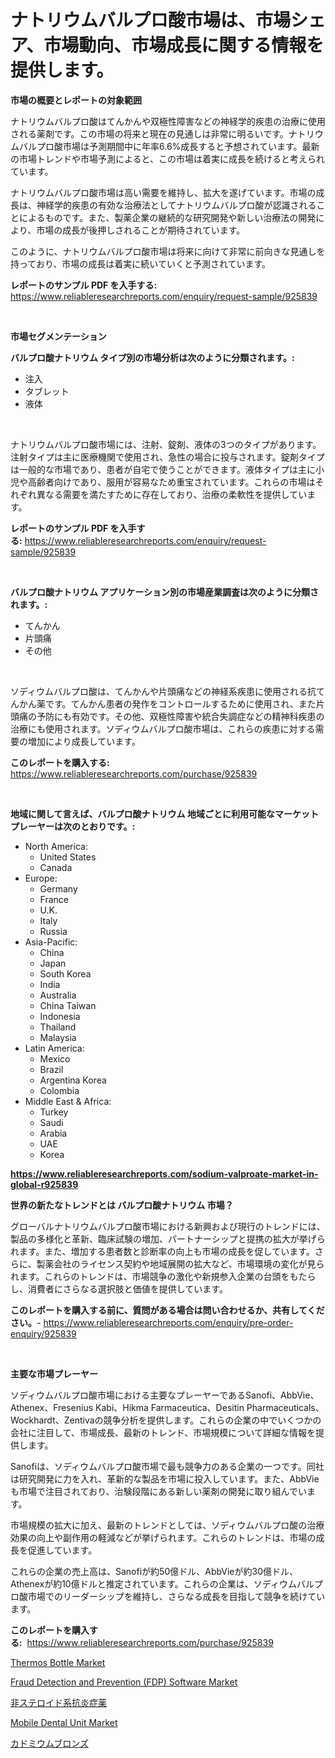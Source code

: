 <p><h1>ナトリウムバルプロ酸市場は、市場シェア、市場動向、市場成長に関する情報を提供します。</h1></p><p><strong>市場の概要とレポートの対象範囲</strong></p>
<p><p>ナトリウムバルプロ酸はてんかんや双極性障害などの神経学的疾患の治療に使用される薬剤です。この市場の将来と現在の見通しは非常に明るいです。ナトリウムバルプロ酸市場は予測期間中に年率6.6%成長すると予想されています。最新の市場トレンドや市場予測によると、この市場は着実に成長を続けると考えられています。</p><p>ナトリウムバルプロ酸市場は高い需要を維持し、拡大を遂げています。市場の成長は、神経学的疾患の有効な治療法としてナトリウムバルプロ酸が認識されることによるものです。また、製薬企業の継続的な研究開発や新しい治療法の開発により、市場の成長が後押しされることが期待されています。</p><p>このように、ナトリウムバルプロ酸市場は将来に向けて非常に前向きな見通しを持っており、市場の成長は着実に続いていくと予測されています。</p></p>
<p><strong>レポートのサンプル PDF を入手する:</strong> <a href="https://www.reliableresearchreports.com/enquiry/request-sample/925839">https://www.reliableresearchreports.com/enquiry/request-sample/925839</a></p>
<p>&nbsp;</p>
<p><strong>市場セグメンテーション</strong></p>
<p><strong>バルプロ酸ナトリウム タイプ別の市場分析は次のように分類されます。:</strong></p>
<p><ul><li>注入</li><li>タブレット</li><li>液体</li></ul></p>
<p>&nbsp;</p>
<p><p>ナトリウムバルプロ酸市場には、注射、錠剤、液体の3つのタイプがあります。注射タイプは主に医療機関で使用され、急性の場合に投与されます。錠剤タイプは一般的な市場であり、患者が自宅で使うことができます。液体タイプは主に小児や高齢者向けであり、服用が容易なため重宝されています。これらの市場はそれぞれ異なる需要を満たすために存在しており、治療の柔軟性を提供しています。</p></p>
<p><strong>レポートのサンプル PDF を入手する:</strong>&nbsp;<a href="https://www.reliableresearchreports.com/enquiry/request-sample/925839">https://www.reliableresearchreports.com/enquiry/request-sample/925839</a></p>
<p>&nbsp;</p>
<p><strong> バルプロ酸ナトリウム アプリケーション別の市場産業調査は次のように分類されます。:</strong></p>
<p><ul><li>てんかん</li><li>片頭痛</li><li>その他</li></ul></p>
<p>&nbsp;</p>
<p><p>ソディウムバルプロ酸は、てんかんや片頭痛などの神経系疾患に使用される抗てんかん薬です。てんかん患者の発作をコントロールするために使用され、また片頭痛の予防にも有効です。その他、双極性障害や統合失調症などの精神科疾患の治療にも使用されます。ソディウムバルプロ酸市場は、これらの疾患に対する需要の増加により成長しています。</p></p>
<p><strong>このレポートを購入する:</strong>&nbsp; <a href="https://www.reliableresearchreports.com/purchase/925839">https://www.reliableresearchreports.com/purchase/925839</a></p>
<p>&nbsp;</p>
<p><strong>地域に関して言えば、バルプロ酸ナトリウム 地域ごとに利用可能なマーケットプレーヤーは次のとおりです。:</strong></p>
<p><ul>
    <li>
        North America:
        <ul>
            <li>United States</li>
            <li>Canada</li>
        </ul>
    </li>
    <li>
        Europe:
        <ul>
            <li>Germany</li>
            <li>France</li>
            <li>U.K.</li>
            <li>Italy</li>
            <li>Russia</li>
        </ul>
    </li>
    <li>
        Asia-Pacific:
        <ul>
            <li>China</li>
            <li>Japan</li>
            <li>South Korea</li>
            <li>India</li>
            <li>Australia</li>
            <li>China Taiwan</li>
            <li>Indonesia</li>
            <li>Thailand</li>
            <li>Malaysia</li>
        </ul>
    </li>
    <li>
        Latin America:
        <ul>
            <li>Mexico</li>
            <li>Brazil</li>
            <li>Argentina Korea</li>
            <li>Colombia</li>
        </ul>
    </li>
    <li>
        Middle East & Africa:
        <ul>
            <li>Turkey</li>
            <li>Saudi</li>
            <li>Arabia</li>
            <li>UAE</li>
            <li>Korea</li>
        </ul>
    </li>
    </ul></p>
<p><strong><a href="https://www.reliableresearchreports.com/sodium-valproate-market-in-global-r925839">https://www.reliableresearchreports.com/sodium-valproate-market-in-global-r925839</a></strong>&nbsp;</p>
<p><strong>世界の新たなトレンドとは バルプロ酸ナトリウム 市場？</strong></p>
<p><p>グローバルナトリウムバルプロ酸市場における新興および現行のトレンドには、製品の多様化と革新、臨床試験の増加、パートナーシップと提携の拡大が挙げられます。また、増加する患者数と診断率の向上も市場の成長を促しています。さらに、製薬会社のライセンス契約や地域展開の拡大など、市場環境の変化が見られます。これらのトレンドは、市場競争の激化や新規参入企業の台頭をもたらし、消費者にさらなる選択肢と価値を提供しています。</p></p>
<p><strong>このレポートを購入する前に、質問がある場合は問い合わせるか、共有してください。</strong>- <a href="https://www.reliableresearchreports.com/enquiry/pre-order-enquiry/925839">https://www.reliableresearchreports.com/enquiry/pre-order-enquiry/925839</a></p>
<p>&nbsp;</p>
<p><strong>主要な市場プレーヤー</strong></p>
<p><p>ソディウムバルプロ酸市場における主要なプレーヤーであるSanofi、AbbVie、Athenex、Fresenius Kabi、Hikma Farmaceutica、Desitin Pharmaceuticals、Wockhardt、Zentivaの競争分析を提供します。これらの企業の中でいくつかの会社に注目して、市場成長、最新のトレンド、市場規模について詳細な情報を提供します。</p><p>Sanofiは、ソディウムバルプロ酸市場で最も競争力のある企業の一つです。同社は研究開発に力を入れ、革新的な製品を市場に投入しています。また、AbbVieも市場で注目されており、治験段階にある新しい薬剤の開発に取り組んでいます。</p><p>市場規模の拡大に加え、最新のトレンドとしては、ソディウムバルプロ酸の治療効果の向上や副作用の軽減などが挙げられます。これらのトレンドは、市場の成長を促進しています。</p><p>これらの企業の売上高は、Sanofiが約50億ドル、AbbVieが約30億ドル、Athenexが約10億ドルと推定されています。これらの企業は、ソディウムバルプロ酸市場でのリーダーシップを維持し、さらなる成長を目指して競争を続けています。</p></p>
<p><strong>このレポートを購入する:</strong>&nbsp;&nbsp;<a href="https://www.reliableresearchreports.com/purchase/925839">https://www.reliableresearchreports.com/purchase/925839</a></p>
<p><p><a href="https://www.linkedin.com/pulse/thermos-bottle-market-analysis-examines-its-scope-growth-opportunities-3dhue?trackingId=8KBIWYp4ky661FKdtifi5g%3D%3D">Thermos Bottle Market</a></p><p><a href="https://www.linkedin.com/pulse/fraud-detection-prevention-fdp-software-market-size-growth-xztpe?trackingId=8izVCKsgC4RRMww5kYMoRQ%3D%3D">Fraud Detection and Prevention (FDP) Software Market</a></p><p><a href="https://medium.com/@carmenfery2023/%E9%9D%9E%E3%82%B9%E3%83%86%E3%83%AD%E3%82%A4%E3%83%89%E6%80%A7%E6%8A%97%E7%82%8E%E7%97%87%E5%89%A4%E5%B8%82%E5%A0%B4%E3%81%AE%E5%88%86%E6%9E%90%E3%81%A82024%E5%B9%B4%E3%81%8B%E3%82%892031%E5%B9%B4%E3%81%BE%E3%81%A7%E3%81%AE%E4%BA%88%E6%B8%AC%E3%82%B5%E3%82%A4%E3%82%BA-086ddcace63a">非ステロイド系抗炎症薬</a></p><p><a href="https://github.com/AKSHATREPORTPRIME/Market-Research-Report-List-4/blob/main/mobile-dental-unit-market.md">Mobile Dental Unit Market</a></p><p><a href="https://medium.com/@ashleyivingston5656/%E3%82%AB%E3%83%89%E3%83%9F%E3%82%A6%E3%83%A0%E3%83%96%E3%83%AD%E3%83%B3%E3%82%BA%E3%81%AE%E5%B8%82%E5%A0%B4%E3%82%B7%E3%82%A7%E3%82%A2%E3%81%AE%E9%80%B2%E5%8C%96%E3%81%A8%E5%B8%82%E5%A0%B4%E6%88%90%E9%95%B7%E5%82%BE%E5%90%912024%E5%B9%B4%E3%81%8B%E3%82%892031%E5%B9%B4%E3%81%BE%E3%81%A7-33da3f4c3b47">カドミウムブロンズ</a></p></p>